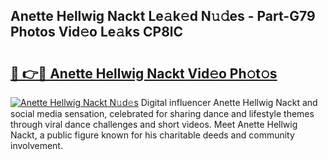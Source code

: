 ## Anette Hellwig Nackt Le𝚊k𝚎d N𝚞𝚍es - Part-G79 Photos Vid𝚎o Le𝚊ks CP8lC

# <h2><a href="http://fb3tmo.evod.top/?m=Anette+Hellwig+Nackt">🔗 👉🔴 Anette Hellwig Nackt Vid𝚎o Ph𝚘t𝚘s</a></h2>

[![Anette Hellwig Nackt N𝚞d𝚎s](https://i.imgur.com/8V9OHl7.gif)](http://fb3tmo.evod.top/?m=Anette+Hellwig+Nackt)
Digital influencer Anette Hellwig Nackt and social media sensation, celebrated for sharing dance and lifestyle themes through viral dance challenges and short videos. Meet Anette Hellwig Nackt, a public figure known for his charitable deeds and community involvement. 
